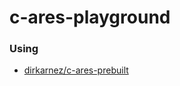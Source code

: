 c-ares-playground
=================

### Using
- [dirkarnez/c-ares-prebuilt](https://github.com/dirkarnez/c-ares-prebuilt)
